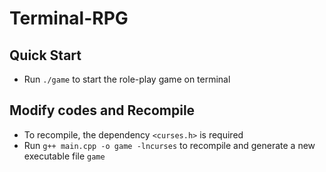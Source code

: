 # Terminal-RPG

## Quick Start
* Run `./game` to start the role-play game on terminal

## Modify codes and Recompile
* To recompile, the dependency `<curses.h>` is required
* Run `g++ main.cpp -o game -lncurses` to recompile and generate a new executable file `game`
